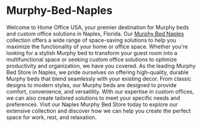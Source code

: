 # Murphy-Bed-Naples
Welcome to Home Office USA, your premier destination for Murphy beds and custom office solutions in Naples, Florida. Our <a href="https://homeofficeusa.biz/">Murphy Bed Naples</a> collection offers a wide range of space-saving solutions to help you maximize the functionality of your home or office space. Whether you're looking for a stylish Murphy bed to transform your guest room into a multifunctional space or seeking custom office solutions to optimize productivity and organization, we have you covered. As the leading Murphy Bed Store in Naples, we pride ourselves on offering high-quality, durable Murphy beds that blend seamlessly with your existing decor. From classic designs to modern styles, our Murphy beds are designed to provide comfort, convenience, and versatility. With our expertise in custom offices, we can also create tailored solutions to meet your specific needs and preferences. Visit our Naples Murphy Bed Store today to explore our extensive collection and discover how we can help you create the perfect space for work, rest, and relaxation.

